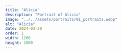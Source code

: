 ```yaml
---
title: "Alicia"
description: "Portrait of Alicia"
image: "../../assets/portraits/01_portraits.webp"
alt: "Alicia"
date: 2024-03-20
order: 1
width: 1200
height: 1800
---
```

